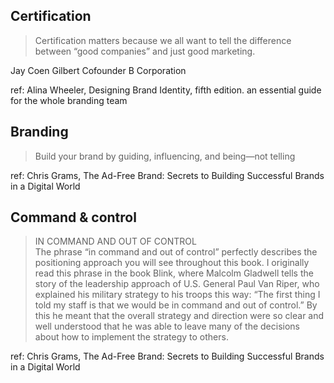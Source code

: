 ## Certification
> Certification matters because we all want to tell the difference between “good companies” and just good marketing.

Jay Coen Gilbert
Cofounder
B Corporation

ref: Alina Wheeler, Designing Brand Identity, fifth edition. an essential guide for the whole branding team

## Branding
> Build your brand by guiding, influencing, and being—not telling

ref: Chris Grams, The Ad-Free Brand: Secrets to Building Successful Brands in a Digital World

## Command & control
>IN COMMAND AND OUT OF CONTROL\
The phrase “in command and out of control” perfectly describes the positioning approach you will see throughout this book. I originally read this
phrase in the book Blink, where Malcolm Gladwell tells the story of the leadership approach of U.S. General Paul Van Riper, who explained his military
strategy to his troops this way:
“The first thing I told my staff is that we would be in command and out of
control.”
By this he meant that the overall strategy and direction were so clear and well
understood that he was able to leave many of the decisions about how to
implement the strategy to others.

ref: Chris Grams, The Ad-Free Brand: Secrets to Building Successful Brands in a Digital World
